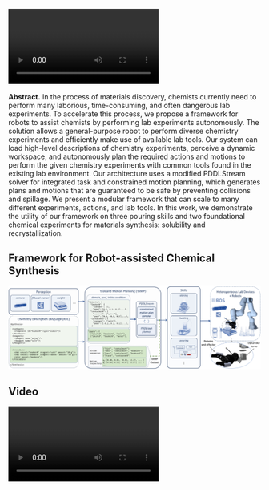 
![](./media/gif.mp4)

**Abstract.** 
In the process of materials discovery, chemists currently need to perform many laborious, time-consuming, and often dangerous lab experiments. 
To accelerate this process, we propose a framework for robots to assist chemists by performing lab experiments autonomously.
The solution allows a general-purpose robot to perform diverse chemistry experiments and efficiently make use of available lab tools.
Our system can load high-level descriptions of chemistry experiments, perceive a dynamic workspace, and autonomously plan the required actions and motions to perform the given chemistry experiments with common tools found in the existing lab environment. Our architecture uses a modified PDDLStream solver for integrated task and constrained motion planning, which generates plans and motions that are guaranteed to be safe by preventing collisions and spillage. We present a modular framework that can scale to many different experiments, actions, and lab tools. In this work, we demonstrate the utility of our framework on three pouring skills and two foundational chemical experiments for materials synthesis: solubility and recrystallization.

## Framework for Robot-assisted Chemical Synthesis
![](./media/architecture.jpg)


## Video
![](./media/AccompanyingVideoSubmission-HD2.mp4)
